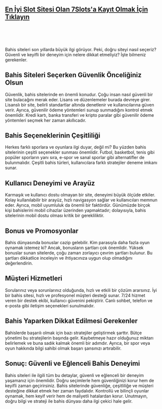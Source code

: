 
## [En İyi Slot Sitesi Olan 7Slots'a Kayıt Olmak İçin Tıklayın](https://cutt.ly/YeWLXODU)
<br>
<br>
<br>
<br>
Bahis siteleri son yıllarda büyük ilgi görüyor. Peki, doğru siteyi nasıl seçeriz? Güvenli ve keyifli bir deneyim için nelere dikkat etmeliyiz? İşte bilmeniz gerekenler.

## Bahis Siteleri Seçerken Güvenlik Önceliğiniz Olsun

Güvenlik, bahis sitelerinde en önemli konudur. Çoğu insan nasıl güvenli bir site bulacağını merak eder. Lisans ve düzenlemeler burada devreye girer. Lisanslı bir site, belirli standartlar altında denetlenir ve kullanıcılarına güven verir. Ayrıca, güvenilir ödeme yöntemleri sunup sunmadığını kontrol etmek önemlidir. Kredi kartı, banka transferi ve kripto paralar gibi güvenilir ödeme yöntemleri seçmek her zaman akıllıcadır.

## Bahis Seçeneklerinin Çeşitliliği

Herkes farklı sporlara ve oyunlara ilgi duyar, değil mi? Bu yüzden bahis sitelerinin çeşitli seçenekler sunması önemlidir. Futbol, basketbol, tenis gibi popüler sporların yanı sıra, e-spor ve sanal sporlar gibi alternatifler de bulunmalıdır. Çeşitli bahis türleri, kullanıcılara farklı stratejiler deneme imkanı sunar.

## Kullanıcı Deneyimi ve Arayüz

Karmaşık ve kullanıcı dostu olmayan bir site, deneyimi büyük ölçüde etkiler. Kolay kullanılabilir bir arayüz, hızlı navigasyon sağlar ve kullanıcıları memnun eder. Ayrıca, mobil uyumluluk da önemli bir faktördür. Günümüzde birçok kişi bahislerini mobil cihazlar üzerinden yapmaktadır; dolayısıyla, bahis sitelerinin mobil dostu olması kritik bir gerekliliktir.

## Bonus ve Promosyonlar

Bahis dünyasında bonuslar cazip gelebilir. Kim parasıyla daha fazla oyun oynamak istemez ki? Ancak, bonusların şartları çok önemlidir. Yüksek bonuslar sunan sitelerde, çoğu zaman zorlayıcı çevrim şartları bulunur. Bu şartları dikkatlice inceleyin ve ihtiyacınıza uygun olup olmadığını değerlendirin.

## Müşteri Hizmetleri

Sorularınız veya sorunlarınız olduğunda, hızlı ve etkili bir çözüm ararsınız. İyi bir bahis sitesi, hızlı ve profesyonel müşteri desteği sunar. 7/24 hizmet veren bir destek ekibi, kullanıcı güvenini pekiştirir. Canlı sohbet, telefon ve e-posta gibi iletişim seçenekleri sunulmalıdır.

## Bahis Yaparken Dikkat Edilmesi Gerekenler

Bahislerde başarılı olmak için bazı stratejiler geliştirmek şarttır. Bütçe yönetimi bu stratejilerin başında gelir. Kaybetmeye hazır olduğunuz miktarı belirlemek ve buna sadık kalmak önemli bir adımdır. Ayrıca, bir spor veya oyun hakkında bilgi sahibi olmak başarı şansınızı artırabilir.

## Sonuç: Güvenli ve Eğlenceli Bahis Deneyimi

Bahis siteleri ile ilgili tüm bu detaylar, güvenli ve eğlenceli bir deneyim yaşamanız için önemlidir. Doğru seçimlerle hem güvenliğinizi korur hem de keyifli zaman geçirirsiniz. Bahis sitelerinde güvenliğe, çeşitliliğe ve müşteri desteğine dikkat etmek her zaman faydalıdır. Kontrollü ve bilinçli oyunlar oynamak, hem keyif verir hem de maliyetli hatalardan korur. Unutmayın, doğru bilgi ve strateji ile bahis dünyası daha ilgi çekici hale gelir.
